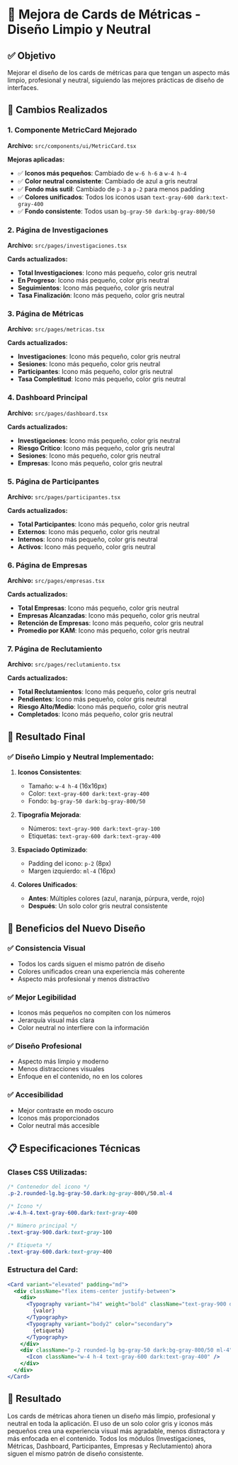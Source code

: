 # 🎨 Mejora de Cards de Métricas - Diseño Limpio y Neutral

## ✅ Objetivo

Mejorar el diseño de los cards de métricas para que tengan un aspecto más limpio, profesional y neutral, siguiendo las mejores prácticas de diseño de interfaces.

## 🔧 Cambios Realizados

### 1. Componente MetricCard Mejorado

**Archivo:** `src/components/ui/MetricCard.tsx`

**Mejoras aplicadas:**
- ✅ **Iconos más pequeños**: Cambiado de `w-6 h-6` a `w-4 h-4`
- ✅ **Color neutral consistente**: Cambiado de azul a gris neutral
- ✅ **Fondo más sutil**: Cambiado de `p-3` a `p-2` para menos padding
- ✅ **Colores unificados**: Todos los iconos usan `text-gray-600 dark:text-gray-400`
- ✅ **Fondo consistente**: Todos usan `bg-gray-50 dark:bg-gray-800/50`

### 2. Página de Investigaciones

**Archivo:** `src/pages/investigaciones.tsx`

**Cards actualizados:**
- **Total Investigaciones**: Icono más pequeño, color gris neutral
- **En Progreso**: Icono más pequeño, color gris neutral
- **Seguimientos**: Icono más pequeño, color gris neutral
- **Tasa Finalización**: Icono más pequeño, color gris neutral

### 3. Página de Métricas

**Archivo:** `src/pages/metricas.tsx`

**Cards actualizados:**
- **Investigaciones**: Icono más pequeño, color gris neutral
- **Sesiones**: Icono más pequeño, color gris neutral
- **Participantes**: Icono más pequeño, color gris neutral
- **Tasa Completitud**: Icono más pequeño, color gris neutral

### 4. Dashboard Principal

**Archivo:** `src/pages/dashboard.tsx`

**Cards actualizados:**
- **Investigaciones**: Icono más pequeño, color gris neutral
- **Riesgo Crítico**: Icono más pequeño, color gris neutral
- **Sesiones**: Icono más pequeño, color gris neutral
- **Empresas**: Icono más pequeño, color gris neutral

### 5. Página de Participantes

**Archivo:** `src/pages/participantes.tsx`

**Cards actualizados:**
- **Total Participantes**: Icono más pequeño, color gris neutral
- **Externos**: Icono más pequeño, color gris neutral
- **Internos**: Icono más pequeño, color gris neutral
- **Activos**: Icono más pequeño, color gris neutral

### 6. Página de Empresas

**Archivo:** `src/pages/empresas.tsx`

**Cards actualizados:**
- **Total Empresas**: Icono más pequeño, color gris neutral
- **Empresas Alcanzadas**: Icono más pequeño, color gris neutral
- **Retención de Empresas**: Icono más pequeño, color gris neutral
- **Promedio por KAM**: Icono más pequeño, color gris neutral

### 7. Página de Reclutamiento

**Archivo:** `src/pages/reclutamiento.tsx`

**Cards actualizados:**
- **Total Reclutamientos**: Icono más pequeño, color gris neutral
- **Pendientes**: Icono más pequeño, color gris neutral
- **Riesgo Alto/Medio**: Icono más pequeño, color gris neutral
- **Completados**: Icono más pequeño, color gris neutral

## 🎯 Resultado Final

### ✅ Diseño Limpio y Neutral Implementado:

1. **Iconos Consistentes**:
   - Tamaño: `w-4 h-4` (16x16px)
   - Color: `text-gray-600 dark:text-gray-400`
   - Fondo: `bg-gray-50 dark:bg-gray-800/50`

2. **Tipografía Mejorada**:
   - Números: `text-gray-900 dark:text-gray-100`
   - Etiquetas: `text-gray-600 dark:text-gray-400`

3. **Espaciado Optimizado**:
   - Padding del icono: `p-2` (8px)
   - Margen izquierdo: `ml-4` (16px)

4. **Colores Unificados**:
   - **Antes**: Múltiples colores (azul, naranja, púrpura, verde, rojo)
   - **Después**: Un solo color gris neutral consistente

## 🚀 Beneficios del Nuevo Diseño

### ✅ **Consistencia Visual**
- Todos los cards siguen el mismo patrón de diseño
- Colores unificados crean una experiencia más coherente
- Aspecto más profesional y menos distractivo

### ✅ **Mejor Legibilidad**
- Iconos más pequeños no compiten con los números
- Jerarquía visual más clara
- Color neutral no interfiere con la información

### ✅ **Diseño Profesional**
- Aspecto más limpio y moderno
- Menos distracciones visuales
- Enfoque en el contenido, no en los colores

### ✅ **Accesibilidad**
- Mejor contraste en modo oscuro
- Iconos más proporcionados
- Color neutral más accesible

## 📋 Especificaciones Técnicas

### Clases CSS Utilizadas:
```css
/* Contenedor del icono */
.p-2.rounded-lg.bg-gray-50.dark:bg-gray-800\/50.ml-4

/* Icono */
.w-4.h-4.text-gray-600.dark:text-gray-400

/* Número principal */
.text-gray-900.dark:text-gray-100

/* Etiqueta */
.text-gray-600.dark:text-gray-400
```

### Estructura del Card:
```jsx
<Card variant="elevated" padding="md">
  <div className="flex items-center justify-between">
    <div>
      <Typography variant="h4" weight="bold" className="text-gray-900 dark:text-gray-100">
        {valor}
      </Typography>
      <Typography variant="body2" color="secondary">
        {etiqueta}
      </Typography>
    </div>
    <div className="p-2 rounded-lg bg-gray-50 dark:bg-gray-800/50 ml-4">
      <Icon className="w-4 h-4 text-gray-600 dark:text-gray-400" />
    </div>
  </div>
</Card>
```

## 🎉 Resultado

Los cards de métricas ahora tienen un diseño más limpio, profesional y neutral en toda la aplicación. El uso de un solo color gris y iconos más pequeños crea una experiencia visual más agradable, menos distractora y más enfocada en el contenido. Todos los módulos (Investigaciones, Métricas, Dashboard, Participantes, Empresas y Reclutamiento) ahora siguen el mismo patrón de diseño consistente.
